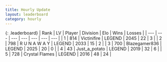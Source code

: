 ```yaml
---
title: Hourly Update
layout: leaderboard
category: hourly
---
```


{: .leaderboard}
| Rank | LV | Player | Division | Elo | Wins | Losses |
| --- | --- | --- | --- | --- | --- | --- |
| <span data-change="0">1</span> | 814 | <span title="ID: 112242">Victinifire</span> | LEGEND | <span data-change="0">2045</span> | <span data-change="0">22</span> | <span data-change="0">3</span> |
| <span data-change="1">2</span> | 798 | <span title="ID: 66144">R U N A W A Y</span> | LEGEND | <span data-change="8">2033</span> | <span data-change="1">15</span> | <span data-change="0">2</span> |
| <span data-change="-1">3</span> | 700 | <span title="ID: 454722">Blazegamer836</span> | LEGEND | <span data-change="0">2025</span> | <span data-change="0">20</span> | <span data-change="0">0</span> |
| <span data-change="0">4</span> | 43 | <span title="ID: 236861">Just_a_potato</span> | LEGEND | <span data-change="0">2019</span> | <span data-change="0">32</span> | <span data-change="0">6</span> |
| <span data-change="0">5</span> | 728 | <span title="ID: 163201">Crystal Flames</span> | LEGEND | <span data-change="0">2016</span> | <span data-change="0">48</span> | <span data-change="0">24</span> |